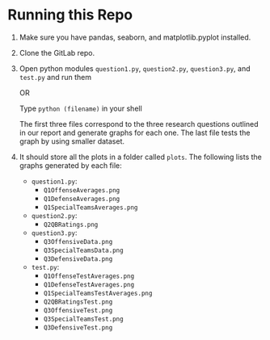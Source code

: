 # Running this Repo

1. Make sure you have pandas, seaborn, and matplotlib.pyplot installed.

2. Clone the GitLab repo.

3. Open python modules `question1.py`, `question2.py`, `question3.py`, and `test.py` and run them

    OR

    Type `python (filename)` in your shell

    The first three files correspond to the three research questions outlined in our report and generate
    graphs for each one. The last file tests the graph by using smaller dataset.

4. It should store all the plots in a folder called `plots`. The following lists the graphs generated by each file:
    * `question1.py`:
        * `Q1OffenseAverages.png`
        * `Q1DefenseAverages.png`
        * `Q1SpecialTeamsAverages.png`
    * `question2.py`:
        * `Q2QBRatings.png`
    * `question3.py`:
        * `Q3OffensiveData.png`
        * `Q3SpecialTeamsData.png`
        * `Q3DefensiveData.png`
    * `test.py`:
        * `Q1OffenseTestAverages.png`
        * `Q1DefenseTestAverages.png`
        * `Q1SpecialTeamsTestAverages.png`
        * `Q2QBRatingsTest.png`
        * `Q3OffensiveTest.png`
        * `Q3SpecialTeamsTest.png`
        * `Q3DefensiveTest.png`
